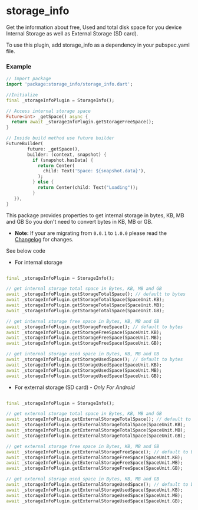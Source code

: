 # storage_info

Get the information about free, Used and total disk space for you device Internal Storage as well as External Storage (SD card).

To use this plugin, add storage_info as a dependency in your pubspec.yaml file.

### Example

```dart
// Import package
import 'package:storage_info/storage_info.dart';

//Initialize 
final _storageInfoPlugin = StorageInfo();

// Access internal storage space
Future<int> _getSpace() async {
  return await _storageInfoPlugin.getStorageFreeSpace();
}

// Inside build method use future builder
FutureBuilder(
        future: _getSpace(),
        builder: (context, snapshot) {
          if (snapshot.hasData) {
            return Center(
              child: Text('Space: ${snapshot.data}'),
            );
          } else {
            return Center(child: Text("Loading"));
          }
   }),
}
```

This package provides properties to get internal storage in bytes, KB, MB and GB
So you don't need to convert bytes in KB, MB or GB.

- **Note:** If your are migrating from `0.0.1` to `1.0.0` please read the [Changelog](https://pub.dev/packages/storage_info/changelog#100)
  for changes.

See below code

- For internal storage

```dart

final _storageInfoPlugin = StorageInfo();

// get internal storage total space in Bytes, KB, MB and GB
await _storageInfoPlugin.getStorageTotalSpace(); // default to bytes
await _storageInfoPlugin.getStorageTotalSpace(SpaceUnit.KB);
await _storageInfoPlugin.getStorageTotalSpace(SpaceUnit.MB);
await _storageInfoPlugin.getStorageTotalSpace(SpaceUnit.GB);

// get internal storage free space in Bytes, KB, MB and GB
await _storageInfoPlugin.getStorageFreeSpace(); // default to bytes
await _storageInfoPlugin.getStorageFreeSpace(SpaceUnit.KB);
await _storageInfoPlugin.getStorageFreeSpace(SpaceUnit.MB);
await _storageInfoPlugin.getStorageFreeSpace(SpaceUnit.GB);

// get internal storage used space in Bytes, KB, MB and GB
await _storageInfoPlugin.getStorageUsedSpace(); // default to bytes
await _storageInfoPlugin.getStorageUsedSpace(SpaceUnit.KB);
await _storageInfoPlugin.getStorageUsedSpace(SpaceUnit.MB);
await _storageInfoPlugin.getStorageUsedSpace(SpaceUnit.GB);

```

- For external storage (SD card) - *Only For Android*

```dart

final _storageInfoPlugin = StorageInfo();

// get external storage total space in Bytes, KB, MB and GB
await _storageInfoPlugin.getExternalStorageTotalSpace(); // default to bytes
await _storageInfoPlugin.getExternalStorageTotalSpace(SpaceUnit.KB);
await _storageInfoPlugin.getExternalStorageTotalSpace(SpaceUnit.MB);
await _storageInfoPlugin.getExternalStorageTotalSpace(SpaceUnit.GB);

// get external storage free space in Bytes, KB, MB and GB
await _storageInfoPlugin.getExternalStorageFreeSpace(); // default to bytes
await _storageInfoPlugin.getExternalStorageFreeSpace(SpaceUnit.KB);
await _storageInfoPlugin.getExternalStorageFreeSpace(SpaceUnit.MB);
await _storageInfoPlugin.getExternalStorageFreeSpace(SpaceUnit.GB);

// get external storage used space in Bytes, KB, MB and GB
await _storageInfoPlugin.getExternalStorageUsedSpace(); // default to bytes
await _storageInfoPlugin.getExternalStorageUsedSpace(SpaceUnit.KB);
await _storageInfoPlugin.getExternalStorageUsedSpace(SpaceUnit.MB);
await _storageInfoPlugin.getExternalStorageUsedSpace(SpaceUnit.GB);

```
